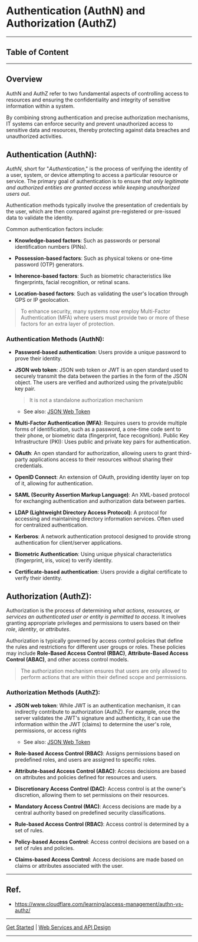 # Authentication (AuthN) and Authorization (AuthZ)

---

## Table of Content

---

## Overview
AuthN and AuthZ refer to two fundamental aspects of controlling access to resources and ensuring the confidentiality and integrity of sensitive information within a system.

By combining strong authentication and precise authorization mechanisms, IT systems can enforce security and prevent unauthorized access to sensitive data and resources, thereby protecting against data breaches and unauthorized activities.

## Authentication (AuthN):
*AuthN*, short for "*Authentication*," is the process of verifying the identity of a user, system, or device attempting to access a particular resource or service. The primary goal of authentication is to ensure that *only legitimate and authorized entities are granted access while keeping unauthorized users out*.

Authentication methods typically involve the presentation of credentials by the user, which are then compared against pre-registered or pre-issued data to validate the identity.

Common authentication factors include:

- **Knowledge-based factors**: Such as passwords or personal identification numbers (PINs).


- **Possession-based factors**: Such as physical tokens or one-time password (OTP) generators.


- **Inherence-based factors**: Such as biometric characteristics like fingerprints, facial recognition, or retinal scans.


- **Location-based factors**: Such as validating the user's location through GPS or IP geolocation.

>To enhance security, many systems now employ Multi-Factor Authentication (MFA) where users must provide two or more of these factors for an extra layer of protection.


### Authentication Methods (AuthN):

- **Password-based authentication**: Users provide a unique password to prove their identity.


- **JSON web token**:  JSON web token or JWT is an open standard used to securely transmit the data between the parties in the form of the JSON object. The users are verified and authorized using the private/public key pair. 
    >It is not a standalone authorization mechanism

    - See also: [JSON Web Token](jwt.md)


- **Multi-Factor Authentication (MFA)**: Requires users to provide multiple forms of identification, such as a password, a one-time code sent to their phone, or biometric data (fingerprint, face recognition).
Public Key Infrastructure (PKI): Uses public and private key pairs for authentication.


- **OAuth**: An open standard for authorization, allowing users to grant third-party applications access to their resources without sharing their credentials.


- **OpenID Connect**: An extension of OAuth, providing identity layer on top of it, allowing for authentication.


- **SAML (Security Assertion Markup Language)**: An XML-based protocol for exchanging authentication and authorization data between parties.


- **LDAP (Lightweight Directory Access Protocol)**: A protocol for accessing and maintaining directory information services. Often used for centralized authentication.


- **Kerberos**: A network authentication protocol designed to provide strong authentication for client/server applications.


- **Biometric Authentication**: Using unique physical characteristics (fingerprint, iris, voice) to verify identity.


- **Certificate-based authentication**: Users provide a digital certificate to verify their identity.


## Authorization (AuthZ):

Authorization is the process of determining *what actions, resources, or services an authenticated user or entity is permitted to access*. It involves granting appropriate privileges and permissions to users based on their *role*, *identity*, or *attributes*.

Authorization is typically governed by access control policies that define the rules and restrictions for different user groups or roles. These policies may include **Role-Based Access Control (RBAC)**, **Attribute-Based Access Control (ABAC)**, and other access control models.

>The authorization mechanism ensures that users are only allowed to perform actions that are within their defined scope and permissions.


### Authorization Methods (AuthZ):

- **JSON web token**: While JWT is an authentication mechanism, it can indirectly contribute to authorization (AuthZ). For example, once the server validates the JWT's signature and authenticity, it can use the information within the JWT (claims) to determine the user's role, permissions, or access rights

    - See also: [JSON Web Token](jwt.md)


- **Role-based Access Control (RBAC)**: Assigns permissions based on predefined roles, and users are assigned to specific roles.


- **Attribute-based Access Control (ABAC)**: Access decisions are based on attributes and policies defined for resources and users.


- **Discretionary Access Control (DAC)**: Access control is at the owner's discretion, allowing them to set permissions on their resources.


- **Mandatory Access Control (MAC)**: Access decisions are made by a central authority based on predefined security classifications.


- **Rule-based Access Control (RBAC)**: Access control is determined by a set of rules.


- **Policy-based Access Control**: Access control decisions are based on a set of rules and policies.


- **Claims-based Access Control**: Access decisions are made based on claims or attributes associated with the user.





___

## Ref.

- https://www.cloudflare.com/learning/access-management/authn-vs-authz/

---

[Get Started](../../../get-started.md) |
[Web Services and API Design](../../../get-started.md#web-services-and-api-design)

___

